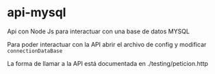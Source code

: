 # api-mysql
Api con Node Js para interactuar con una base de datos MYSQL

Para poder interactuar con la API abrir el archivo de config y modificar `connectionDataBase`

La forma de llamar a la API está documentada en ./testing/peticion.http
